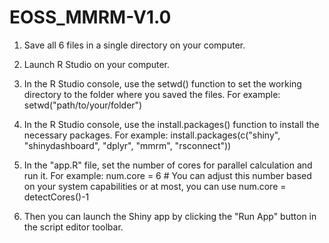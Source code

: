 # EOSS_MMRM-V1.0

1. Save all 6 files in a single directory on your computer.

2. Launch R Studio on your computer.

3. In the R Studio console, use the setwd() function to set the working directory to the folder where you saved the files.
   For example: setwd("path/to/your/folder")

4. In the R Studio console, use the install.packages() function to install the necessary packages.
   For example: install.packages(c("shiny", "shinydashboard", "dplyr", "mmrm", "rsconnect"))

5. In the "app.R" file, set the number of cores for parallel calculation and run it. 
   For example: num.core = 6 # You can adjust this number based on your system capabilities
   or at most, you can use num.core = detectCores()-1
   
6. Then you can launch the Shiny app by clicking the "Run App" button in the script editor toolbar.
